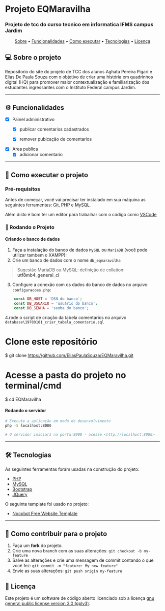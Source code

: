 # Projeto EQMaravilha
### Projeto de tcc do curso tecnico em informatica IFMS campus Jardim
<p align="center">
 <a href="#-sobre-o-projeto">Sobre</a> •
 <a href="#-funcionalidades">Funcionalidades</a> • 
 <a href="#-como-executar-o-projeto">Como executar</a> • 
 <a href="#-tecnologias">Tecnologias</a> • 
 <a href="#user-content--licença">Licença</a>
</p>

## 💻 Sobre o projeto
Repositorio do site do projeto de TCC dos alunos Aghata Pereira Pigari e Elias De Paula Souza
com o objetivo de criar uma história em quadrinhos digital (HQ) para promover maior contextualização e familiarização dos estudantes ingressantes com o Instituto Federal campus Jardim.


---

## ⚙️ Funcionalidades

- [X] Painel administrativo
  - [X] publicar comentarios cadastrados
  - [X] remover pubicação de comentarios
  

- [X] Area publica
  - [X] adicionar comentario

---
## 🚀 Como executar o projeto

### Pré-requisitos

Antes de começar, você vai precisar ter instalado em sua máquina as seguintes ferramentas: [Git](https://git-scm.com), [PHP](https://www.php.net/downloads) e [MySQL](https://www.mysql.com).

Além disto é bom ter um editor para trabalhar com o código como [VSCode](https://code.visualstudio.com/)
### 🎲 Rodando o Projeto 

#### Criando o banco de dados
1. Faça a instalação do banco de dados `MySQL` ou  `MariaDB` (você pode utilizar tambem o XAMPP):
2. Crie um banco de dados com o nome `db_eqmaravilha`
> Sugestão MariaDB ou MySQL: definição de collation: **utf8mb4_general_ci**

3. Configure a conexão com os dados do banco de dados no arquivo `configuracoes.php`:
```php  
    const DB_HOST = 'DSN do banco';
    const DB_USUARIO = 'usuário do banco';
    const DB_SENHA = 'senha do banco';

```
4.rode o script de criação da tabela comentarios no arquivo `database\19700101_criar_tabela_comentario.sql`

# Clone este repositório
$ git clone https://github.com/EliasPaulaSouza/EQMaravilha.git

# Acesse a pasta do projeto no terminal/cmd
$ cd EQMaravilha

#### Rodando o servidor
```bash    
# Execute a aplicação em modo de desenvolvimento
php -S localhost:8000

# O servidor iniciará na porta:8000 - acesse <http://localhost:8000>
```
---
## 🛠 Tecnologias

As seguintes ferramentas foram usadas na construção do projeto:

- [PHP](https://www.php.net/downloads)
- [MySQL](https://www.mysql.com)
- [Bootstrap](https://getbootstrap.com/)
- [JQuery](https://jquery.com/)

O seguinte template foi usado no projeto:
- [Nocobot Free Website Template](https://www.os-templates.com/free-website-templates/nocobot)
---


## 💪 Como contribuir para o projeto

1. Faça um **fork** do projeto.
2. Crie uma nova branch com as suas alterações: `git checkout -b my-feature`
3. Salve as alterações e crie uma mensagem de commit contando o que você fez: `git commit -m "feature: My new feature"`
4. Envie as suas alterações: `git push origin my-feature`

## 📝 Licença

Este projeto é um software de código aberto licenciado sob a licença [gnu general public license version 3.0 (gplv3)](./LICENSE).